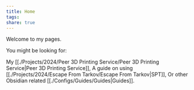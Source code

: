 ```yaml
---
title: Home
tags: 
share: true
---
```

Welcome to my pages. 

You might be looking for:

My [[./Projects/2024/Peer 3D Printing Service/Peer 3D Printing Service|Peer 3D Printing Service]],
A guide on using [[./Projects/2024/Escape From Tarkov/Escape From Tarkov|SPT]],
Or other Obsidian related [[./Configs/Guides/Guides|Guides]].
